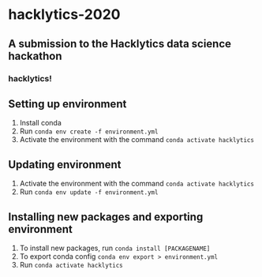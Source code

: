 # hacklytics-2020
## A submission to the Hacklytics data science hackathon
### hacklytics! 

## Setting up environment
1. Install conda
2. Run `conda env create -f environment.yml`
3. Activate the environment with the command `conda activate hacklytics`

## Updating environment
1. Activate the environment with the command `conda activate hacklytics`
2. Run `conda env update -f environment.yml`

## Installing new packages and exporting environment
1. To install new packages, run `conda install [PACKAGENAME]`
2. To export conda config `conda env export > environment.yml`
3. Run `conda activate hacklytics`
